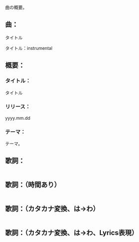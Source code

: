曲の概要。

## 曲：

タイトル

タイトル：instrumental

## 概要：

### タイトル：
タイトル
### リリース：
yyyy.mm.dd
### テーマ：
テーマ。

## 歌詞：
```

```

## 歌詞：（時間あり）
```

```

## 歌詞：（カタカナ変換、は→わ）
```

```

## 歌詞：（カタカナ変換、は→わ、Lyrics表現）
```

```

